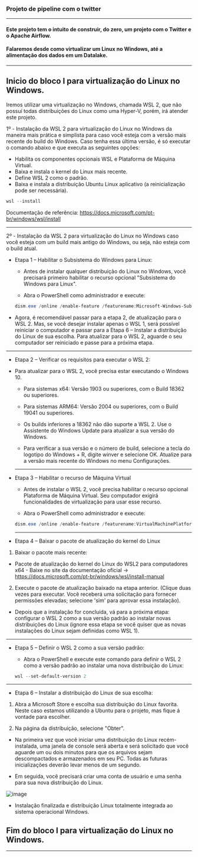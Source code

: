 ### Projeto de pipeline com o twitter

---

#### Este projeto tem o intuito de construir, do zero, um projeto com o Twitter e o Apache Airflow.

#### Falaremos desde como virtualizar um Linux no Windows, até a alimentação dos dados em um Datalake.

---

## Inicio do bloco I para virtualização do Linux no Windows.

Iremos utilizar uma virtualização no Windows, chamada WSL 2, que não possuí todas distribuições do Linux como uma Hyper-V, porém, irá atender este projeto.

1º - Instalação da WSL 2 para virtualização do Linux no Windows da maneira mais prática e simplista para caso você esteja com a versão mais recente do build do Windows. Caso tenha essa última versão, é só executar o comando abaixo e que executa as seguintes opções:
  - Habilita os componentes opcionais WSL e Plataforma de Máquina Virtual.
  - Baixa e instala o kernel do Linux mais recente.
  - Define WSL 2 como o padrão.
  - Baixa e instala a distribuição Ubuntu Linux aplicativo (a reinicialização pode ser necessária).
  ```powershell
  wsl --install
  ```
  
  Documentação de referência: https://docs.microsoft.com/pt-br/windows/wsl/install
  
  ---
  
  2º - Instalação da WSL 2 para virtualização do Linux no Windows caso você esteja com um build mais antigo do Windows, ou seja, não esteja com o build atual.
  
   - Etapa 1 – Habilitar o Subsistema do Windows para Linux:
   
     - Antes de instalar qualquer distribuição do Linux no Windows, você precisará primeiro habilitar o recurso opcional "Subsistema do Windows para Linux".

     - Abra o PowerShell como administrador e execute:
     
     ```powershell
     dism.exe /online /enable-feature /featurename:Microsoft-Windows-Subsystem-Linux /all /norestart
     ```
     
   - Agora, é recomendável passar para a etapa 2, de atualização para o WSL 2. Mas, se você desejar instalar apenas o WSL 1, será possível reiniciar o computador e passar para a Etapa 6 – Instalar a distribuição do Linux de sua escolha. Para atualizar para o WSL 2, aguarde o seu computador ser reiniciado e passe para a próxima etapa.
  
  ---
  
  - Etapa 2 – Verificar os requisitos para executar o WSL 2:
  
  - Para atualizar para o WSL 2, você precisa estar executando o Windows 10.

    - Para sistemas x64: Versão 1903 ou superiores, com o Build 18362 ou superiores.
    
    - Para sistemas ARM64: Versão 2004 ou superiores, com o Build 19041 ou superiores.
    
    - Os builds inferiores a 18362 não dão suporte a WSL 2. Use o Assistente do Windows Update para atualizar a sua versão do Windows.
    
    - Para verificar a sua versão e o número de build, selecione a tecla do logotipo do Windows + R, digite winver e selecione OK. Atualize para a versão mais recente do Windows no menu Configurações.
    
    ---
    
   - Etapa 3 – Habilitar o recurso de Máquina Virtual
    
     - Antes de instalar o WSL 2, você precisa habilitar o recurso opcional Plataforma de Máquina Virtual. Seu computador exigirá funcionalidades de virtualização para usar esse recurso.

     - Abra o PowerShell como administrador e execute:
     
     ```powershell
     dism.exe /online /enable-feature /featurename:VirtualMachinePlatform /all /norestart
     ```
     ---
     
   - Etapa 4 – Baixar o pacote de atualização do kernel do Linux
   
   1. Baixar o pacote mais recente:
   
   - Pacote de atualização do kernel do Linux do WSL2 para computadores x64 - Baixe no site da documentação oficial -> https://docs.microsoft.com/pt-br/windows/wsl/install-manual
   
   2. Execute o pacote de atualização baixado na etapa anterior. (Clique duas vezes para executar. Você receberá uma solicitação para fornecer permissões elevadas; selecione 'sim' para aprovar essa instalação).
   
   - Depois que a instalação for concluída, vá para a próxima etapa: configurar o WSL 2 como a sua versão padrão ao instalar novas distribuições do Linux (ignore essa etapa se você quiser que as novas instalações do Linux sejam definidas como WSL 1).
   
   ---
   
   - Etapa 5 – Definir o WSL 2 como a sua versão padrão:
   
     - Abra o PowerShell e execute este comando para definir o WSL 2 como a versão padrão ao instalar uma nova distribuição do Linux:
     ```powershell
     wsl --set-default-version 2
     ```  
   ---
   
   - Etapa 6 – Instalar a distribuição do Linux de sua escolha:
   
   1. Abra a Microsoft Store e escolha sua distribuição do Linux favorita. Neste caso estamos utilizando a Ubuntu para o projeto, mas fique á vontade para escolher.
   
   2. Na página da distribuição, selecione "Obter".
   
   - Na primeira vez que você iniciar uma distribuição do Linux recém-instalada, uma janela de console será aberta e será solicitado que você aguarde um ou dois minutos para que os arquivos sejam descompactados e armazenados em seu PC. Todas as futuras inicializações deverão levar menos de um segundo.

   - Em seguida, você precisará criar uma conta de usuário e uma senha para sua nova distribuição do Linux.
   
   ![image](https://user-images.githubusercontent.com/57469401/135000594-26d754ea-a2d4-4451-8b77-ee0da3326204.png)

   - Instalação finalizada e distribuição Linux totalmente integrada ao sistema operacional Windows.

## Fim do bloco I para virtualização do Linux no Windows.

---
     
